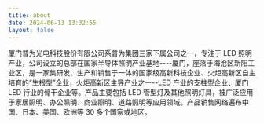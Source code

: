 ```yaml
---
title: about
date: 2024-06-13 13:32:55
layout: false
---
```


厦门普为光电科技股份有限公司系普为集团三家下属公司之一，专注于 LED 照明产业，公司设立的总部在国家半导体照明产业基地----厦门，座落于海沧区新阳工业区，是一家集研发、生产和销售于一体的国家级高新科技企业、火炬高新区自主培育的“生根型”企业，火炬高新区主导产业之一--LED 产业的支柱型企业、厦门 LED 行业的骨干企业等。产品主要包括 LED 管型灯及其他照明灯具，被广泛应用于家居照明、办公照明、商业照明、道路照明等应用领域。产品销售网络遍布中国、日本、美国、欧洲等 30 多个国家或地区。
